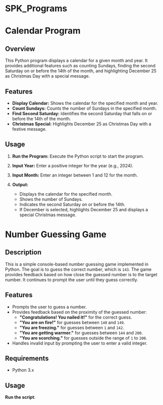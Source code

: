 # SPK_Programs
# Calendar Program

## Overview

This Python program displays a calendar for a given month and year. It provides additional features such as counting Sundays, finding the second Saturday on or before the 14th of the month, and highlighting December 25 as Christmas Day with a special message.

## Features

- **Display Calendar:** Shows the calendar for the specified month and year.
- **Count Sundays:** Counts the number of Sundays in the specified month.
- **Find Second Saturday:** Identifies the second Saturday that falls on or before the 14th of the month.
- **Christmas Special:** Highlights December 25 as Christmas Day with a festive message.

## Usage

1. **Run the Program:**
   Execute the Python script to start the program.

2. **Input Year:**
   Enter a positive integer for the year (e.g., 2024).

3. **Input Month:**
   Enter an integer between 1 and 12 for the month.

4. **Output:**
   - Displays the calendar for the specified month.
   - Shows the number of Sundays.
   - Indicates the second Saturday on or before the 14th.
   - If December is selected, highlights December 25 and displays a special Christmas message.


# Number Guessing Game

## Description

This is a simple console-based number guessing game implemented in Python. The goal is to guess the correct number, which is `143`. The game provides feedback based on how close the guessed number is to the target number. It continues to prompt the user until they guess correctly.

## Features

- Prompts the user to guess a number.
- Provides feedback based on the proximity of the guessed number:
  - **"Congratulations! You nailed it!"** for the correct guess.
  - **"You are on fire!"** for guesses between `140` and `149`.
  - **"You are freezing."** for guesses between `1` and `142`.
  - **"You are getting warmer."** for guesses between `144` and `200`.
  - **"You are scorching."** for guesses outside the range of `1` to `200`.
- Handles invalid input by prompting the user to enter a valid integer.

## Requirements

- Python 3.x

## Usage

 **Run the script**:




 
